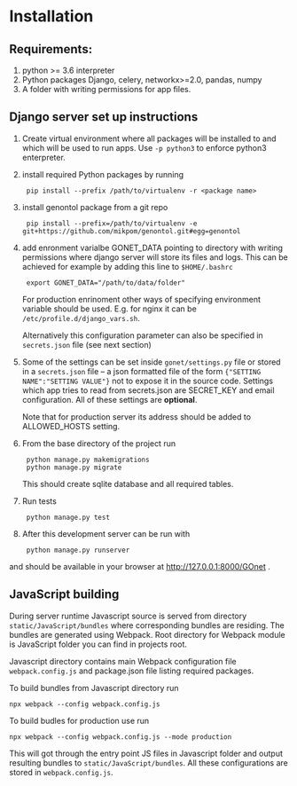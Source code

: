# Installation

## Requirements:
1. python >= 3.6 interpreter
2. Python packages Django, celery, networkx>=2.0, pandas, numpy
3. A folder with writing permissions for app files.

## Django server set up instructions
1. Create virtual environment where all packages will be installed to
   and which will be used to run apps.  Use `-p python3` to enforce
   python3 enterpreter.

2. install required Python packages by running

        pip install --prefix /path/to/virtualenv -r <package name>

3. install genontol package from a git repo

        pip install --prefix=/path/to/virtualenv -e git+https://github.com/mikpom/genontol.git#egg=genontol

4. add enronment varialbe GONET_DATA pointing to directory with
   writing permissions where django server will store its files and logs.
   This can be achieved for example by adding this line to
   `$HOME/.bashrc`

        export GONET_DATA="/path/to/data/folder"
    For production enrinoment other ways of specifying environment
    variable should be used. E.g. for nginx it can be
    `/etc/profile.d/django_vars.sh`.
    
    Alternatively this configuration parameter can also be specified
    in `secrets.json` file (see next section)

5. Some of the settings can be set inside `gonet/settings.py` file or
   stored in a `secrets.json` file – a json formatted file of the form
   `{"SETTING NAME":"SETTING VALUE"}` not to expose it in the source
   code. Settings which app tries to read from secrets.json are
   SECRET_KEY and email configuration. All of these settings are
   **optional**.

    Note that for production server
    its address should be added to ALLOWED_HOSTS setting.
   
6. From the base directory of the project run

        python manage.py makemigrations
        python manage.py migrate
    This should create sqlite database and all required tables.

7. Run tests

        python manage.py test
8. After this development server can be run with

        python manage.py runserver
and should be available in your browser at http://127.0.0.1:8000/GOnet .

## JavaScript building

During server runtime Javascript source is served from directory
`static/JavaScript/bundles` where corresponding bundles are
residing. The bundles are generated using Webpack. Root directory for
Webpack module is JavaScript folder you can find in projects root.

Javascript directory contains main Webpack configuration file
`webpack.config.js` and package.json file listing required packages.

To build bundles from Javascript directory run

    npx webpack --config webpack.config.js
    
To build budles for production use run 

    npx webpack --config webpack.config.js --mode production
    
This will got through the entry point JS files in Javascript folder
and output resulting bundles to `static/JavaScript/bundles`. All these
configurations are stored in `webpack.config.js`.
    

